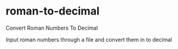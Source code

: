 # roman-to-decimal
Convert Roman Numbers To Decimal

Input roman numbers through a file and convert them in to decimal
